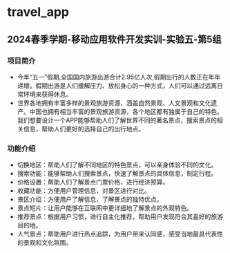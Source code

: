 # travel_app
## 2024春季学期-移动应用软件开发实训-实验五-第5组
### 项目简介
* 今年“五一”假期,全国国内旅游出游合计2.95亿人次,假期出行的人数正在年年递增。假期出游是人们缓解压力、放松身心的一种方式，人们可以通过远离日常环境来获得休息。
* 世界各地拥有丰富多样的景观旅游资源，涵盖自然景观、人文景观和文化遗产。中国也拥有相当丰富的景观旅游资源，各个地区都有独属于自己的特色。我们想要设计一个APP能够帮助人们了解世界不同的著名景点，搜索景点的相关信息，帮助人们更好的选择自己的出行地点。
### 功能介绍
* 切换地区：帮助人们了解不同地区的特色景点，可以亲身体验不同的文化。
* 搜索功能：能够帮助人们搜索景点，快速了解景点的具体信息，制定行程。
* 价格设置：帮助人们了解景点门票价格，进行经济预算。
* 收藏功能：方便用户管理信息，对景区进行对比。
* 景区介绍：方便用户了解信息，了解景点的独特优点。
* 景点短片：让用户能够在互联网中更详细地了解景点的外观特色。
* 推荐景点：根据用户习惯，进行自主化推荐，帮助用户发现符合其喜好的旅游目的地。
* 人气景点：帮助用户进行热点追踪，为用户带来认同感，感受当地最具代表性的景观和文化氛围。

